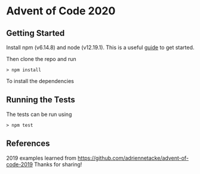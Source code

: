# Advent of Code 2020

## Getting Started
Install npm (v6.14.8) and node (v12.19.1). This is a useful [guide](https://developer.mozilla.org/en-US/docs/Learn/Server-side/Express_Nodejs/development_environment) to get started. 

Then clone the repo and run 
```
> npm install
```
To install the dependencies

## Running the Tests
The tests can be run using
```
> npm test
```

## References

2019 examples learned from https://github.com/adriennetacke/advent-of-code-2019 Thanks for sharing!
